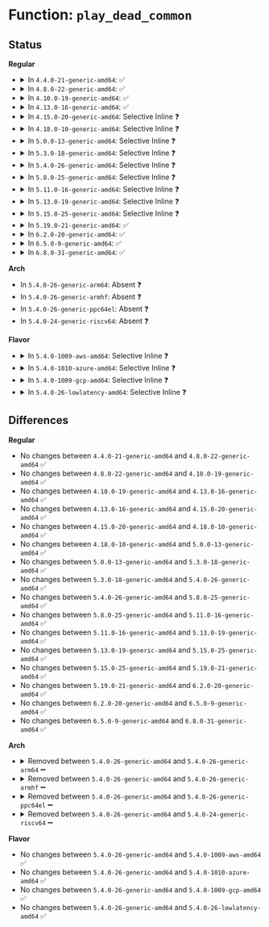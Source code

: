 # Function: <code>play_dead_common</code>

## Status
<b>Regular</b>
<ul>
<li>
<details>
<summary>In <code>4.4.0-21-generic-amd64</code>: ✅</summary>

```c
void play_dead_common()
```

```json
{
  "name": "play_dead_common",
  "collision_type": "Unique Global",
  "inline_type": "No",
  "funcs": [
    {
      "addr": 18446744071579182912,
      "name": "play_dead_common",
      "external": true,
      "loc": "arch/x86/kernel/smpboot.c:1532",
      "file": "arch/x86/kernel/smpboot.c",
      "inline": "seen, unknown",
      "caller_inline": [],
      "caller_func": [
        "arch/x86/xen/smp.c:xen_play_dead",
        "arch/x86/kernel/smpboot.c:native_play_dead"
      ]
    }
  ],
  "symbols": [
    {
      "addr": 18446744071579182912,
      "name": "play_dead_common",
      "section": ".text",
      "bind": "STB_GLOBAL",
      "size": 63
    }
  ]
}
```
</details>
</li>
<li>
<details>
<summary>In <code>4.8.0-22-generic-amd64</code>: ✅</summary>

```c
void play_dead_common()
```

```json
{
  "name": "play_dead_common",
  "collision_type": "Unique Global",
  "inline_type": "No",
  "funcs": [
    {
      "addr": 18446744071579183184,
      "name": "play_dead_common",
      "external": true,
      "loc": "arch/x86/kernel/smpboot.c:1559",
      "file": "arch/x86/kernel/smpboot.c",
      "inline": "seen, unknown",
      "caller_inline": [],
      "caller_func": [
        "arch/x86/xen/smp.c:xen_play_dead",
        "arch/x86/kernel/smpboot.c:native_play_dead",
        "arch/x86/power/cpu.c:resume_play_dead"
      ]
    }
  ],
  "symbols": [
    {
      "addr": 18446744071579183184,
      "name": "play_dead_common",
      "section": ".text",
      "bind": "STB_GLOBAL",
      "size": 63
    }
  ]
}
```
</details>
</li>
<li>
<details>
<summary>In <code>4.10.0-19-generic-amd64</code>: ✅</summary>

```c
void play_dead_common()
```

```json
{
  "name": "play_dead_common",
  "collision_type": "Unique Global",
  "inline_type": "No",
  "funcs": [
    {
      "addr": 18446744071579193696,
      "name": "play_dead_common",
      "external": true,
      "loc": "arch/x86/kernel/smpboot.c:1587",
      "file": "arch/x86/kernel/smpboot.c",
      "inline": "seen, unknown",
      "caller_inline": [],
      "caller_func": [
        "arch/x86/xen/smp.c:xen_play_dead",
        "arch/x86/kernel/smpboot.c:native_play_dead",
        "arch/x86/power/cpu.c:resume_play_dead"
      ]
    }
  ],
  "symbols": [
    {
      "addr": 18446744071579193696,
      "name": "play_dead_common",
      "section": ".text",
      "bind": "STB_GLOBAL",
      "size": 51
    }
  ]
}
```
</details>
</li>
<li>
<details>
<summary>In <code>4.13.0-16-generic-amd64</code>: ✅</summary>

```c
void play_dead_common()
```

```json
{
  "name": "play_dead_common",
  "collision_type": "Unique Global",
  "inline_type": "No",
  "funcs": [
    {
      "addr": 18446744071579191936,
      "name": "play_dead_common",
      "external": true,
      "loc": "arch/x86/kernel/smpboot.c:1593",
      "file": "arch/x86/kernel/smpboot.c",
      "inline": "seen, unknown",
      "caller_inline": [],
      "caller_func": [
        "arch/x86/xen/smp_pv.c:xen_pv_play_dead",
        "arch/x86/kernel/smpboot.c:native_play_dead",
        "arch/x86/power/cpu.c:resume_play_dead"
      ]
    }
  ],
  "symbols": [
    {
      "addr": 18446744071579191936,
      "name": "play_dead_common",
      "section": ".text",
      "bind": "STB_GLOBAL",
      "size": 28
    }
  ]
}
```
</details>
</li>
<li>
<details>
<summary>In <code>4.15.0-20-generic-amd64</code>: Selective Inline ❓</summary>

```c
void play_dead_common()
```

```json
{
  "name": "play_dead_common",
  "collision_type": "Unique Global",
  "inline_type": "Selective",
  "funcs": [
    {
      "addr": 18446744071579207856,
      "name": "play_dead_common",
      "external": true,
      "loc": "arch/x86/kernel/smpboot.c:1506",
      "file": "arch/x86/kernel/smpboot.c",
      "inline": "not declared, inlined",
      "caller_inline": [
        "arch/x86/kernel/smpboot.c:native_play_dead"
      ],
      "caller_func": [
        "arch/x86/xen/smp_pv.c:xen_pv_play_dead",
        "arch/x86/power/cpu.c:resume_play_dead"
      ]
    }
  ],
  "symbols": [
    {
      "addr": 18446744071579207744,
      "name": "play_dead_common",
      "section": ".text",
      "bind": "STB_GLOBAL",
      "size": 28
    }
  ]
}
```
</details>
</li>
<li>
<details>
<summary>In <code>4.18.0-10-generic-amd64</code>: Selective Inline ❓</summary>

```c
void play_dead_common()
```

```json
{
  "name": "play_dead_common",
  "collision_type": "Unique Global",
  "inline_type": "Selective",
  "funcs": [
    {
      "addr": 18446744071579219221,
      "name": "play_dead_common",
      "external": true,
      "loc": "arch/x86/kernel/smpboot.c:1562",
      "file": "arch/x86/kernel/smpboot.c",
      "inline": "not declared, inlined",
      "caller_inline": [
        "arch/x86/kernel/smpboot.c:native_play_dead"
      ],
      "caller_func": [
        "arch/x86/xen/smp_pv.c:xen_pv_play_dead",
        "arch/x86/power/cpu.c:resume_play_dead"
      ]
    }
  ],
  "symbols": [
    {
      "addr": 18446744071579219120,
      "name": "play_dead_common",
      "section": ".text",
      "bind": "STB_GLOBAL",
      "size": 28
    }
  ]
}
```
</details>
</li>
<li>
<details>
<summary>In <code>5.0.0-13-generic-amd64</code>: Selective Inline ❓</summary>

```c
void play_dead_common()
```

```json
{
  "name": "play_dead_common",
  "collision_type": "Unique Global",
  "inline_type": "Selective",
  "funcs": [
    {
      "addr": 18446744071579242901,
      "name": "play_dead_common",
      "external": true,
      "loc": "arch/x86/kernel/smpboot.c:1563",
      "file": "arch/x86/kernel/smpboot.c",
      "inline": "not declared, inlined",
      "caller_inline": [
        "arch/x86/kernel/smpboot.c:native_play_dead"
      ],
      "caller_func": [
        "arch/x86/xen/smp_pv.c:xen_pv_play_dead",
        "arch/x86/power/cpu.c:resume_play_dead"
      ]
    }
  ],
  "symbols": [
    {
      "addr": 18446744071579242800,
      "name": "play_dead_common",
      "section": ".text",
      "bind": "STB_GLOBAL",
      "size": 28
    }
  ]
}
```
</details>
</li>
<li>
<details>
<summary>In <code>5.3.0-18-generic-amd64</code>: Selective Inline ❓</summary>

```c
void play_dead_common()
```

```json
{
  "name": "play_dead_common",
  "collision_type": "Unique Global",
  "inline_type": "Selective",
  "funcs": [
    {
      "addr": 18446744071579256917,
      "name": "play_dead_common",
      "external": true,
      "loc": "arch/x86/kernel/smpboot.c:1628",
      "file": "arch/x86/kernel/smpboot.c",
      "inline": "not declared, inlined",
      "caller_inline": [
        "arch/x86/kernel/smpboot.c:native_play_dead"
      ],
      "caller_func": [
        "arch/x86/xen/smp_pv.c:xen_pv_play_dead",
        "arch/x86/power/cpu.c:resume_play_dead"
      ]
    }
  ],
  "symbols": [
    {
      "addr": 18446744071579256800,
      "name": "play_dead_common",
      "section": ".text",
      "bind": "STB_GLOBAL",
      "size": 28
    }
  ]
}
```
</details>
</li>
<li>
<details>
<summary>In <code>5.4.0-26-generic-amd64</code>: Selective Inline ❓</summary>

```c
void play_dead_common()
```

```json
{
  "name": "play_dead_common",
  "collision_type": "Unique Global",
  "inline_type": "Selective",
  "funcs": [
    {
      "addr": 18446744071579258581,
      "name": "play_dead_common",
      "external": true,
      "loc": "arch/x86/kernel/smpboot.c:1628",
      "file": "arch/x86/kernel/smpboot.c",
      "inline": "not declared, inlined",
      "caller_inline": [
        "arch/x86/kernel/smpboot.c:native_play_dead"
      ],
      "caller_func": [
        "arch/x86/xen/smp_pv.c:xen_pv_play_dead",
        "arch/x86/power/cpu.c:resume_play_dead"
      ]
    }
  ],
  "symbols": [
    {
      "addr": 18446744071579258464,
      "name": "play_dead_common",
      "section": ".text",
      "bind": "STB_GLOBAL",
      "size": 28
    }
  ]
}
```
</details>
</li>
<li>
<details>
<summary>In <code>5.8.0-25-generic-amd64</code>: Selective Inline ❓</summary>

```c
void play_dead_common()
```

```json
{
  "name": "play_dead_common",
  "collision_type": "Unique Global",
  "inline_type": "Selective",
  "funcs": [
    {
      "addr": 18446744071579284997,
      "name": "play_dead_common",
      "external": true,
      "loc": "arch/x86/kernel/smpboot.c:1655",
      "file": "arch/x86/kernel/smpboot.c",
      "inline": "not declared, inlined",
      "caller_inline": [
        "arch/x86/kernel/smpboot.c:native_play_dead"
      ],
      "caller_func": [
        "arch/x86/xen/smp_pv.c:xen_pv_play_dead",
        "arch/x86/power/cpu.c:resume_play_dead"
      ]
    }
  ],
  "symbols": [
    {
      "addr": 18446744071579284880,
      "name": "play_dead_common",
      "section": ".text",
      "bind": "STB_GLOBAL",
      "size": 28
    }
  ]
}
```
</details>
</li>
<li>
<details>
<summary>In <code>5.11.0-16-generic-amd64</code>: Selective Inline ❓</summary>

```c
void play_dead_common()
```

```json
{
  "name": "play_dead_common",
  "collision_type": "Unique Global",
  "inline_type": "Selective",
  "funcs": [
    {
      "addr": 18446744071579292325,
      "name": "play_dead_common",
      "external": true,
      "loc": "arch/x86/kernel/smpboot.c:1649",
      "file": "arch/x86/kernel/smpboot.c",
      "inline": "not declared, inlined",
      "caller_inline": [
        "arch/x86/kernel/smpboot.c:native_play_dead"
      ],
      "caller_func": [
        "arch/x86/xen/smp_pv.c:xen_pv_play_dead",
        "arch/x86/kernel/sev-es.c:sev_es_play_dead",
        "arch/x86/power/cpu.c:resume_play_dead"
      ]
    }
  ],
  "symbols": [
    {
      "addr": 18446744071579292160,
      "name": "play_dead_common",
      "section": ".text",
      "bind": "STB_GLOBAL",
      "size": 28
    }
  ]
}
```
</details>
</li>
<li>
<details>
<summary>In <code>5.13.0-19-generic-amd64</code>: Selective Inline ❓</summary>

```c
void play_dead_common()
```

```json
{
  "name": "play_dead_common",
  "collision_type": "Unique Global",
  "inline_type": "Selective",
  "funcs": [
    {
      "addr": 18446744071579294997,
      "name": "play_dead_common",
      "external": true,
      "loc": "arch/x86/kernel/smpboot.c:1650",
      "file": "arch/x86/kernel/smpboot.c",
      "inline": "not declared, inlined",
      "caller_inline": [
        "arch/x86/kernel/smpboot.c:native_play_dead"
      ],
      "caller_func": [
        "arch/x86/xen/smp_pv.c:xen_pv_play_dead",
        "arch/x86/kernel/sev.c:sev_es_play_dead",
        "arch/x86/power/cpu.c:resume_play_dead"
      ]
    }
  ],
  "symbols": [
    {
      "addr": 18446744071579294880,
      "name": "play_dead_common",
      "section": ".text",
      "bind": "STB_GLOBAL",
      "size": 28
    }
  ]
}
```
</details>
</li>
<li>
<details>
<summary>In <code>5.15.0-25-generic-amd64</code>: Selective Inline ❓</summary>

```c
void play_dead_common()
```

```json
{
  "name": "play_dead_common",
  "collision_type": "Unique Global",
  "inline_type": "Selective",
  "funcs": [
    {
      "addr": 18446744071579342117,
      "name": "play_dead_common",
      "external": true,
      "loc": "arch/x86/kernel/smpboot.c:1657",
      "file": "arch/x86/kernel/smpboot.c",
      "inline": "not declared, inlined",
      "caller_inline": [
        "arch/x86/kernel/smpboot.c:native_play_dead"
      ],
      "caller_func": [
        "arch/x86/xen/smp_pv.c:xen_pv_play_dead",
        "arch/x86/kernel/sev.c:sev_es_play_dead",
        "arch/x86/power/cpu.c:resume_play_dead"
      ]
    }
  ],
  "symbols": [
    {
      "addr": 18446744071579342000,
      "name": "play_dead_common",
      "section": ".text",
      "bind": "STB_GLOBAL",
      "size": 28
    }
  ]
}
```
</details>
</li>
<li>
<details>
<summary>In <code>5.19.0-21-generic-amd64</code>: ✅</summary>

```c
void play_dead_common()
```

```json
{
  "name": "play_dead_common",
  "collision_type": "Unique Global",
  "inline_type": "No",
  "funcs": [
    {
      "addr": 18446744071579403056,
      "name": "play_dead_common",
      "external": true,
      "loc": "arch/x86/kernel/smpboot.c:1722",
      "file": "arch/x86/kernel/smpboot.c",
      "inline": "seen, unknown",
      "caller_inline": [],
      "caller_func": [
        "arch/x86/xen/smp_pv.c:xen_pv_play_dead",
        "arch/x86/kernel/smpboot.c:native_play_dead",
        "arch/x86/kernel/sev.c:sev_es_play_dead",
        "arch/x86/power/cpu.c:resume_play_dead"
      ]
    }
  ],
  "symbols": [
    {
      "addr": 18446744071579403056,
      "name": "play_dead_common",
      "section": ".text",
      "bind": "STB_GLOBAL",
      "size": 33
    }
  ]
}
```
</details>
</li>
<li>
<details>
<summary>In <code>6.2.0-20-generic-amd64</code>: ✅</summary>

```c
void play_dead_common()
```

```json
{
  "name": "play_dead_common",
  "collision_type": "Unique Global",
  "inline_type": "No",
  "funcs": [
    {
      "addr": 18446744071579483600,
      "name": "play_dead_common",
      "external": true,
      "loc": "arch/x86/kernel/smpboot.c:1722",
      "file": "arch/x86/kernel/smpboot.c",
      "inline": "seen, unknown",
      "caller_inline": [],
      "caller_func": [
        "arch/x86/xen/smp_pv.c:xen_pv_play_dead",
        "arch/x86/kernel/smpboot.c:native_play_dead",
        "arch/x86/kernel/sev.c:sev_es_play_dead",
        "arch/x86/power/cpu.c:resume_play_dead"
      ]
    }
  ],
  "symbols": [
    {
      "addr": 18446744071579483600,
      "name": "play_dead_common",
      "section": ".text",
      "bind": "STB_GLOBAL",
      "size": 41
    }
  ]
}
```
</details>
</li>
<li>
<details>
<summary>In <code>6.5.0-9-generic-amd64</code>: ✅</summary>

```c
void play_dead_common()
```

```json
{
  "name": "play_dead_common",
  "collision_type": "Unique Global",
  "inline_type": "No",
  "funcs": [
    {
      "addr": 18446744071579495696,
      "name": "play_dead_common",
      "external": true,
      "loc": "arch/x86/kernel/smpboot.c:1612",
      "file": "arch/x86/kernel/smpboot.c",
      "inline": "seen, unknown",
      "caller_inline": [],
      "caller_func": [
        "arch/x86/xen/smp_pv.c:xen_pv_play_dead",
        "arch/x86/kernel/smpboot.c:native_play_dead",
        "arch/x86/kernel/sev.c:sev_es_play_dead",
        "arch/x86/power/cpu.c:resume_play_dead"
      ]
    }
  ],
  "symbols": [
    {
      "addr": 18446744071579495696,
      "name": "play_dead_common",
      "section": ".text",
      "bind": "STB_GLOBAL",
      "size": 41
    }
  ]
}
```
</details>
</li>
<li>
<details>
<summary>In <code>6.8.0-31-generic-amd64</code>: ✅</summary>

```c
void play_dead_common()
```

```json
{
  "name": "play_dead_common",
  "collision_type": "Unique Global",
  "inline_type": "No",
  "funcs": [
    {
      "addr": 18446744071579525440,
      "name": "play_dead_common",
      "external": true,
      "loc": "arch/x86/kernel/smpboot.c:1478",
      "file": "arch/x86/kernel/smpboot.c",
      "inline": "seen, unknown",
      "caller_inline": [],
      "caller_func": [
        "arch/x86/xen/smp_pv.c:xen_pv_play_dead",
        "arch/x86/kernel/smpboot.c:native_play_dead",
        "arch/x86/kernel/sev.c:sev_es_play_dead",
        "arch/x86/power/cpu.c:resume_play_dead"
      ]
    }
  ],
  "symbols": [
    {
      "addr": 18446744071579525440,
      "name": "play_dead_common",
      "section": ".text",
      "bind": "STB_GLOBAL",
      "size": 41
    }
  ]
}
```
</details>
</li>
</ul>
<b>Arch</b>
<ul>
<li>
In <code>5.4.0-26-generic-arm64</code>: Absent ❓
</li>
<li>
In <code>5.4.0-26-generic-armhf</code>: Absent ❓
</li>
<li>
In <code>5.4.0-26-generic-ppc64el</code>: Absent ❓
</li>
<li>
In <code>5.4.0-24-generic-riscv64</code>: Absent ❓
</li>
</ul>
<b>Flavor</b>
<ul>
<li>
<details>
<summary>In <code>5.4.0-1009-aws-amd64</code>: Selective Inline ❓</summary>

```c
void play_dead_common()
```

```json
{
  "name": "play_dead_common",
  "collision_type": "Unique Global",
  "inline_type": "Selective",
  "funcs": [
    {
      "addr": 18446744071579257285,
      "name": "play_dead_common",
      "external": true,
      "loc": "arch/x86/kernel/smpboot.c:1628",
      "file": "arch/x86/kernel/smpboot.c",
      "inline": "not declared, inlined",
      "caller_inline": [
        "arch/x86/kernel/smpboot.c:native_play_dead"
      ],
      "caller_func": [
        "arch/x86/xen/smp_pv.c:xen_pv_play_dead",
        "arch/x86/power/cpu.c:resume_play_dead"
      ]
    }
  ],
  "symbols": [
    {
      "addr": 18446744071579257168,
      "name": "play_dead_common",
      "section": ".text",
      "bind": "STB_GLOBAL",
      "size": 28
    }
  ]
}
```
</details>
</li>
<li>
<details>
<summary>In <code>5.4.0-1010-azure-amd64</code>: Selective Inline ❓</summary>

```c
void play_dead_common()
```

```json
{
  "name": "play_dead_common",
  "collision_type": "Unique Global",
  "inline_type": "Selective",
  "funcs": [
    {
      "addr": 18446744071579192485,
      "name": "play_dead_common",
      "external": true,
      "loc": "arch/x86/kernel/smpboot.c:1628",
      "file": "arch/x86/kernel/smpboot.c",
      "inline": "not declared, inlined",
      "caller_inline": [
        "arch/x86/kernel/smpboot.c:native_play_dead"
      ],
      "caller_func": [
        "arch/x86/power/cpu.c:resume_play_dead"
      ]
    }
  ],
  "symbols": [
    {
      "addr": 18446744071579192384,
      "name": "play_dead_common",
      "section": ".text",
      "bind": "STB_GLOBAL",
      "size": 22
    }
  ]
}
```
</details>
</li>
<li>
<details>
<summary>In <code>5.4.0-1009-gcp-amd64</code>: Selective Inline ❓</summary>

```c
void play_dead_common()
```

```json
{
  "name": "play_dead_common",
  "collision_type": "Unique Global",
  "inline_type": "Selective",
  "funcs": [
    {
      "addr": 18446744071579258485,
      "name": "play_dead_common",
      "external": true,
      "loc": "arch/x86/kernel/smpboot.c:1628",
      "file": "arch/x86/kernel/smpboot.c",
      "inline": "not declared, inlined",
      "caller_inline": [
        "arch/x86/kernel/smpboot.c:native_play_dead"
      ],
      "caller_func": [
        "arch/x86/xen/smp_pv.c:xen_pv_play_dead",
        "arch/x86/power/cpu.c:resume_play_dead"
      ]
    }
  ],
  "symbols": [
    {
      "addr": 18446744071579258368,
      "name": "play_dead_common",
      "section": ".text",
      "bind": "STB_GLOBAL",
      "size": 28
    }
  ]
}
```
</details>
</li>
<li>
<details>
<summary>In <code>5.4.0-26-lowlatency-amd64</code>: Selective Inline ❓</summary>

```c
void play_dead_common()
```

```json
{
  "name": "play_dead_common",
  "collision_type": "Unique Global",
  "inline_type": "Selective",
  "funcs": [
    {
      "addr": 18446744071579264085,
      "name": "play_dead_common",
      "external": true,
      "loc": "arch/x86/kernel/smpboot.c:1628",
      "file": "arch/x86/kernel/smpboot.c",
      "inline": "not declared, inlined",
      "caller_inline": [
        "arch/x86/kernel/smpboot.c:native_play_dead"
      ],
      "caller_func": [
        "arch/x86/xen/smp_pv.c:xen_pv_play_dead",
        "arch/x86/power/cpu.c:resume_play_dead"
      ]
    }
  ],
  "symbols": [
    {
      "addr": 18446744071579263968,
      "name": "play_dead_common",
      "section": ".text",
      "bind": "STB_GLOBAL",
      "size": 28
    }
  ]
}
```
</details>
</li>
</ul>

## Differences
<b>Regular</b>
<ul>
<li>
No changes between <code>4.4.0-21-generic-amd64</code> and <code>4.8.0-22-generic-amd64</code> ✅
</li>
<li>
No changes between <code>4.8.0-22-generic-amd64</code> and <code>4.10.0-19-generic-amd64</code> ✅
</li>
<li>
No changes between <code>4.10.0-19-generic-amd64</code> and <code>4.13.0-16-generic-amd64</code> ✅
</li>
<li>
No changes between <code>4.13.0-16-generic-amd64</code> and <code>4.15.0-20-generic-amd64</code> ✅
</li>
<li>
No changes between <code>4.15.0-20-generic-amd64</code> and <code>4.18.0-10-generic-amd64</code> ✅
</li>
<li>
No changes between <code>4.18.0-10-generic-amd64</code> and <code>5.0.0-13-generic-amd64</code> ✅
</li>
<li>
No changes between <code>5.0.0-13-generic-amd64</code> and <code>5.3.0-18-generic-amd64</code> ✅
</li>
<li>
No changes between <code>5.3.0-18-generic-amd64</code> and <code>5.4.0-26-generic-amd64</code> ✅
</li>
<li>
No changes between <code>5.4.0-26-generic-amd64</code> and <code>5.8.0-25-generic-amd64</code> ✅
</li>
<li>
No changes between <code>5.8.0-25-generic-amd64</code> and <code>5.11.0-16-generic-amd64</code> ✅
</li>
<li>
No changes between <code>5.11.0-16-generic-amd64</code> and <code>5.13.0-19-generic-amd64</code> ✅
</li>
<li>
No changes between <code>5.13.0-19-generic-amd64</code> and <code>5.15.0-25-generic-amd64</code> ✅
</li>
<li>
No changes between <code>5.15.0-25-generic-amd64</code> and <code>5.19.0-21-generic-amd64</code> ✅
</li>
<li>
No changes between <code>5.19.0-21-generic-amd64</code> and <code>6.2.0-20-generic-amd64</code> ✅
</li>
<li>
No changes between <code>6.2.0-20-generic-amd64</code> and <code>6.5.0-9-generic-amd64</code> ✅
</li>
<li>
No changes between <code>6.5.0-9-generic-amd64</code> and <code>6.8.0-31-generic-amd64</code> ✅
</li>
</ul>
<b>Arch</b>
<ul>
<li>
<details>
<summary>Removed between <code>5.4.0-26-generic-amd64</code> and <code>5.4.0-26-generic-arm64</code> ➖</summary>

```c
void play_dead_common()
```
</details>
</li>
<li>
<details>
<summary>Removed between <code>5.4.0-26-generic-amd64</code> and <code>5.4.0-26-generic-armhf</code> ➖</summary>

```c
void play_dead_common()
```
</details>
</li>
<li>
<details>
<summary>Removed between <code>5.4.0-26-generic-amd64</code> and <code>5.4.0-26-generic-ppc64el</code> ➖</summary>

```c
void play_dead_common()
```
</details>
</li>
<li>
<details>
<summary>Removed between <code>5.4.0-26-generic-amd64</code> and <code>5.4.0-24-generic-riscv64</code> ➖</summary>

```c
void play_dead_common()
```
</details>
</li>
</ul>
<b>Flavor</b>
<ul>
<li>
No changes between <code>5.4.0-26-generic-amd64</code> and <code>5.4.0-1009-aws-amd64</code> ✅
</li>
<li>
No changes between <code>5.4.0-26-generic-amd64</code> and <code>5.4.0-1010-azure-amd64</code> ✅
</li>
<li>
No changes between <code>5.4.0-26-generic-amd64</code> and <code>5.4.0-1009-gcp-amd64</code> ✅
</li>
<li>
No changes between <code>5.4.0-26-generic-amd64</code> and <code>5.4.0-26-lowlatency-amd64</code> ✅
</li>
</ul>
